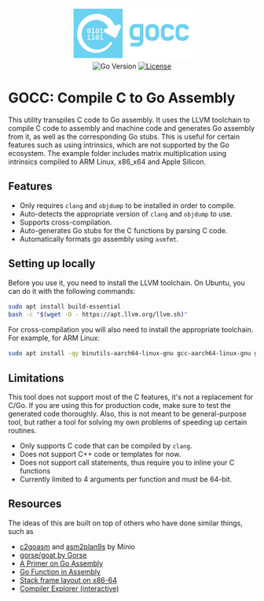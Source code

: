 <p align="center">
<img width="250" height="110" src=".github/logo.png" border="0" alt="kelindar/gocc">
<br>
<img src="https://img.shields.io/github/go-mod/go-version/kelindar/gocc" alt="Go Version">
<a href="https://opensource.org/license/apache-2-0/"><img src="https://img.shields.io/badge/License-Apache-blue.svg" alt="License"></a>
</p>

# GOCC: Compile C to Go Assembly

This utility transpiles C code to Go assembly. It uses the LLVM toolchain to compile C code to assembly and machine code and generates Go assembly from it, as well as the corresponding Go stubs. This is useful for certain features such as using intrinsics, which are not supported by the Go ecosystem. The example folder includes matrix multiplication using intrinsics compiled to ARM Linux, x86_x64 and Apple Silicon.

## Features

- Only requires `clang` and `objdump` to be installed in order to compile.
- Auto-detects the appropriate version of `clang` and `objdump` to use.
- Supports cross-compilation.
- Auto-generates Go stubs for the C functions by parsing C code.
- Automatically formats go assembly using `asmfmt`.

## Setting up locally

Before you use it, you need to install the LLVM toolchain. On Ubuntu, you can do it with the following commands:

```bash
sudo apt install build-essential
bash -c "$(wget -O - https://apt.llvm.org/llvm.sh)"
```

For cross-compilation you will also need to install the appropriate toolchain. For example, for ARM Linux:

```bash
sudo apt install -qy binutils-aarch64-linux-gnu gcc-aarch64-linux-gnu g++-aarch64-linux-gnu
```

## Limitations

This tool does not support most of the C features, it's not a replacement for C/Go. If you are using this for production code, make sure to test the generated code thoroughly. Also, this is not meant to be general-purpose tool, but rather a tool for solving my own problems of speeding up certain routines.

- Only supports C code that can be compiled by `clang`.
- Does not support C++ code or templates for now.
- Does not support call statements, thus require you to inline your C functions
- Currently limited to 4 arguments per function and must be 64-bit.

## Resources

The ideas of this are built on top of others who have done similar things, such as

- [c2goasm](https://github.com/minio/c2goasm) and [asm2plan9s](https://github.com/minio/asm2plan9s) by Minio
- [gorse/goat by Gorse](https://github.com/gorse-io/gorse/tree/master/cmd/goat)
- [A Primer on Go Assembly](https://github.com/teh-cmc/go-internals/blob/master/chapter1_assembly_primer/README.md)
- [Go Function in Assembly](https://github.com/golang/go/files/447163/GoFunctionsInAssembly.pdf)
- [Stack frame layout on x86-64](http://eli.thegreenplace.net/2011/09/06/stack-frame-layout-on-x86-64)
- [Compiler Explorer (interactive)](https://go.godbolt.org/)
